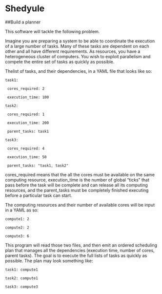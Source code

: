 # Shedyule

##Build a planner

This software will tackle the following problem.

Imagine you are preparing a system to be able to coordinate the execution of a large number of tasks. Many of these tasks are dependent on each other and all have different requirements. As resources, you have a heterogeneous cluster of computers. You wish to exploit parallelism and compete the entire set of tasks as quickly as possible.

Thelist of tasks, and their dependencies, in a YAML file that looks like so:

````
task1:

 cores_required: 2

 execution_time: 100

task2:

 cores_required: 1

 execution_time: 200

 parent_tasks: task1

task3:

 cores_required: 4

 execution_time: 50

 parent_tasks: "task1, task2"
````

cores_required means that the all the cores must be available on the same computing resource, execution_time is the number of global “ticks” that pass before the task will be complete and can release all its computing resources, and the parent_tasks must be completely finished executing before a particular task can start.

The computing resources and their number of available cores will be input in a YAML as so:

````
compute1: 2

compute2: 2

compute3: 6
````

This program will read those two files, and then emit an ordered scheduling plan that manages all the dependencies (execution time, number of cores, parent tasks). The goal is to execute the full lists of tasks as quickly as possible. The plan may look something like:

````
task1: compute1

task2: compute1

task3: compute3
````